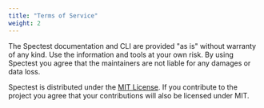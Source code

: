 ```yaml
---
title: "Terms of Service"
weight: 2
---
```


The Spectest documentation and CLI are provided "as is" without warranty of any
kind. Use the information and tools at your own risk. By using Spectest you
agree that the maintainers are not liable for any damages or data loss.

Spectest is distributed under the [MIT License](https://github.com/justiceo/spectest/blob/main/LICENSE).
If you contribute to the project you agree that your contributions will also be
licensed under MIT.
